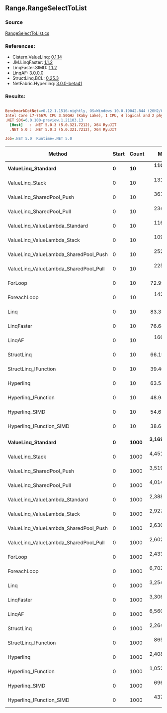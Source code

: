﻿## Range.RangeSelectToList

### Source
[RangeSelectToList.cs](../LinqBenchmarks/Range/RangeSelectToList.cs)

### References:
- Cistern.ValueLinq: [0.1.14](https://www.nuget.org/packages/Cistern.ValueLinq/0.1.14)
- JM.LinqFaster: [1.1.2](https://www.nuget.org/packages/JM.LinqFaster/1.1.2)
- LinqFaster.SIMD: [1.1.2](https://www.nuget.org/packages/LinqFaster.SIMD/1.0.3)
- LinqAF: [3.0.0.0](https://www.nuget.org/packages/LinqAF/3.0.0.0)
- StructLinq.BCL: [0.25.3](https://www.nuget.org/packages/StructLinq.BCL/0.25.3)
- NetFabric.Hyperlinq: [3.0.0-beta41](https://www.nuget.org/packages/NetFabric.Hyperlinq/3.0.0-beta41)

### Results:
``` ini

BenchmarkDotNet=v0.12.1.1516-nightly, OS=Windows 10.0.19042.844 (20H2/October2020Update)
Intel Core i7-7567U CPU 3.50GHz (Kaby Lake), 1 CPU, 4 logical and 2 physical cores
.NET SDK=6.0.100-preview.1.21103.13
  [Host]   : .NET 5.0.3 (5.0.321.7212), X64 RyuJIT
  .NET 5.0 : .NET 5.0.3 (5.0.321.7212), X64 RyuJIT

Job=.NET 5.0  Runtime=.NET 5.0  

```
|                                Method | Start | Count |        Mean |     Error |    StdDev |      Median | Ratio | RatioSD |  Gen 0 | Gen 1 | Gen 2 | Allocated |
|-------------------------------------- |------ |------ |------------:|----------:|----------:|------------:|------:|--------:|-------:|------:|------:|----------:|
|                    **ValueLinq_Standard** |     **0** |    **10** |   **110.33 ns** |  **0.547 ns** |  **0.457 ns** |   **110.42 ns** |  **1.51** |    **0.02** | **0.0459** |     **-** |     **-** |      **96 B** |
|                       ValueLinq_Stack |     0 |    10 |   131.01 ns |  4.198 ns | 12.311 ns |   123.20 ns |  1.80 |    0.14 | 0.0458 |     - |     - |      96 B |
|             ValueLinq_SharedPool_Push |     0 |    10 |   361.99 ns |  3.766 ns |  3.523 ns |   361.34 ns |  4.96 |    0.08 | 0.0458 |     - |     - |      96 B |
|             ValueLinq_SharedPool_Pull |     0 |    10 |   234.37 ns |  1.359 ns |  1.204 ns |   234.14 ns |  3.21 |    0.04 | 0.0458 |     - |     - |      96 B |
|        ValueLinq_ValueLambda_Standard |     0 |    10 |   116.53 ns |  1.247 ns |  1.106 ns |   116.18 ns |  1.60 |    0.03 | 0.0459 |     - |     - |      96 B |
|           ValueLinq_ValueLambda_Stack |     0 |    10 |   109.76 ns |  0.900 ns |  0.798 ns |   109.52 ns |  1.50 |    0.02 | 0.0459 |     - |     - |      96 B |
| ValueLinq_ValueLambda_SharedPool_Push |     0 |    10 |   252.22 ns |  1.155 ns |  1.081 ns |   252.43 ns |  3.46 |    0.04 | 0.0458 |     - |     - |      96 B |
| ValueLinq_ValueLambda_SharedPool_Pull |     0 |    10 |   225.09 ns |  1.828 ns |  1.710 ns |   224.25 ns |  3.09 |    0.05 | 0.0458 |     - |     - |      96 B |
|                               ForLoop |     0 |    10 |    72.99 ns |  0.900 ns |  0.798 ns |    72.93 ns |  1.00 |    0.00 | 0.1032 |     - |     - |     216 B |
|                           ForeachLoop |     0 |    10 |   142.26 ns |  0.866 ns |  0.723 ns |   142.24 ns |  1.95 |    0.03 | 0.1299 |     - |     - |     272 B |
|                                  Linq |     0 |    10 |    83.33 ns |  0.719 ns |  0.600 ns |    83.30 ns |  1.14 |    0.01 | 0.0880 |     - |     - |     184 B |
|                            LinqFaster |     0 |    10 |    76.64 ns |  0.523 ns |  0.464 ns |    76.60 ns |  1.05 |    0.01 | 0.1069 |     - |     - |     224 B |
|                                LinqAF |     0 |    10 |   166.31 ns |  1.600 ns |  1.419 ns |   166.19 ns |  2.28 |    0.03 | 0.1032 |     - |     - |     216 B |
|                            StructLinq |     0 |    10 |    66.19 ns |  0.540 ns |  0.479 ns |    66.06 ns |  0.91 |    0.01 | 0.0726 |     - |     - |     152 B |
|                  StructLinq_IFunction |     0 |    10 |    39.46 ns |  0.189 ns |  0.168 ns |    39.45 ns |  0.54 |    0.01 | 0.0458 |     - |     - |      96 B |
|                             Hyperlinq |     0 |    10 |    63.58 ns |  0.426 ns |  0.378 ns |    63.55 ns |  0.87 |    0.01 | 0.0458 |     - |     - |      96 B |
|                   Hyperlinq_IFunction |     0 |    10 |    48.93 ns |  0.237 ns |  0.210 ns |    48.90 ns |  0.67 |    0.01 | 0.0459 |     - |     - |      96 B |
|                        Hyperlinq_SIMD |     0 |    10 |    54.63 ns |  0.243 ns |  0.203 ns |    54.65 ns |  0.75 |    0.01 | 0.0458 |     - |     - |      96 B |
|              Hyperlinq_IFunction_SIMD |     0 |    10 |    38.64 ns |  0.592 ns |  0.525 ns |    38.60 ns |  0.53 |    0.01 | 0.0458 |     - |     - |      96 B |
|                                       |       |       |             |           |           |             |       |         |        |       |       |           |
|                    **ValueLinq_Standard** |     **0** |  **1000** | **3,169.57 ns** | **15.654 ns** | **13.072 ns** | **3,173.13 ns** |  **1.30** |    **0.01** | **1.9379** |     **-** |     **-** |   **4,056 B** |
|                       ValueLinq_Stack |     0 |  1000 | 4,451.67 ns | 13.895 ns | 12.317 ns | 4,449.04 ns |  1.83 |    0.01 | 3.9291 |     - |     - |   8,232 B |
|             ValueLinq_SharedPool_Push |     0 |  1000 | 3,519.31 ns | 19.070 ns | 15.925 ns | 3,518.81 ns |  1.45 |    0.01 | 1.9379 |     - |     - |   4,056 B |
|             ValueLinq_SharedPool_Pull |     0 |  1000 | 4,014.72 ns | 20.093 ns | 16.779 ns | 4,019.23 ns |  1.65 |    0.01 | 1.9379 |     - |     - |   4,056 B |
|        ValueLinq_ValueLambda_Standard |     0 |  1000 | 2,388.74 ns | 10.970 ns |  9.160 ns | 2,390.85 ns |  0.98 |    0.01 | 1.9379 |     - |     - |   4,056 B |
|           ValueLinq_ValueLambda_Stack |     0 |  1000 | 2,927.73 ns | 18.954 ns | 17.730 ns | 2,925.65 ns |  1.20 |    0.01 | 3.9330 |     - |     - |   8,232 B |
| ValueLinq_ValueLambda_SharedPool_Push |     0 |  1000 | 2,630.62 ns | 17.802 ns | 15.781 ns | 2,625.69 ns |  1.08 |    0.01 | 1.9379 |     - |     - |   4,056 B |
| ValueLinq_ValueLambda_SharedPool_Pull |     0 |  1000 | 2,602.74 ns | 16.473 ns | 13.756 ns | 2,598.49 ns |  1.07 |    0.01 | 1.9379 |     - |     - |   4,056 B |
|                               ForLoop |     0 |  1000 | 2,433.46 ns | 21.501 ns | 17.954 ns | 2,432.20 ns |  1.00 |    0.00 | 4.0207 |     - |     - |   8,424 B |
|                           ForeachLoop |     0 |  1000 | 6,702.35 ns | 75.579 ns | 63.112 ns | 6,703.71 ns |  2.75 |    0.03 | 4.0436 |     - |     - |   8,480 B |
|                                  Linq |     0 |  1000 | 3,254.95 ns | 15.845 ns | 14.046 ns | 3,257.26 ns |  1.34 |    0.01 | 1.9798 |     - |     - |   4,144 B |
|                            LinqFaster |     0 |  1000 | 3,306.15 ns | 28.470 ns | 25.238 ns | 3,308.15 ns |  1.36 |    0.01 | 5.7793 |     - |     - |  12,104 B |
|                                LinqAF |     0 |  1000 | 6,560.61 ns | 46.588 ns | 38.903 ns | 6,562.00 ns |  2.70 |    0.03 | 4.0207 |     - |     - |   8,424 B |
|                            StructLinq |     0 |  1000 | 2,264.39 ns | 24.959 ns | 23.347 ns | 2,266.96 ns |  0.93 |    0.01 | 1.9646 |     - |     - |   4,112 B |
|                  StructLinq_IFunction |     0 |  1000 |   865.66 ns |  5.534 ns |  4.905 ns |   865.83 ns |  0.36 |    0.00 | 1.9379 |     - |     - |   4,056 B |
|                             Hyperlinq |     0 |  1000 | 2,408.53 ns | 22.059 ns | 19.554 ns | 2,411.29 ns |  0.99 |    0.01 | 1.9379 |     - |     - |   4,056 B |
|                   Hyperlinq_IFunction |     0 |  1000 | 1,052.69 ns |  6.662 ns |  5.905 ns | 1,052.10 ns |  0.43 |    0.00 | 1.9379 |     - |     - |   4,056 B |
|                        Hyperlinq_SIMD |     0 |  1000 |   696.03 ns |  5.213 ns |  4.353 ns |   693.92 ns |  0.29 |    0.00 | 1.9341 |     - |     - |   4,056 B |
|              Hyperlinq_IFunction_SIMD |     0 |  1000 |   437.70 ns |  7.220 ns |  6.401 ns |   435.06 ns |  0.18 |    0.00 | 1.9341 |     - |     - |   4,056 B |
